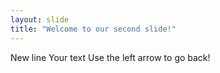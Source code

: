 ```yaml
---
layout: slide
title: "Welcome to our second slide!"
---
```

New line Your text
Use the left arrow to go back!
